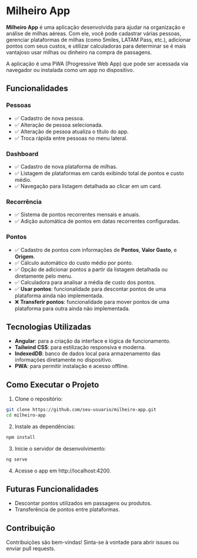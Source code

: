 # Milheiro App

**Milheiro App** é uma aplicação desenvolvida para ajudar na organização e análise de milhas aéreas. Com ele, você pode cadastrar várias pessoas, gerenciar plataformas de milhas (como Smiles, LATAM Pass, etc.), adicionar pontos com seus custos, e utilizar calculadoras para determinar se é mais vantajoso usar milhas ou dinheiro na compra de passagens.  

A aplicação é uma PWA (Progressive Web App) que pode ser acessada via navegador ou instalada como um app no dispositivo.

## Funcionalidades

### Pessoas
- ✅ Cadastro de nova pessoa.  
- ✅ Alteração de pessoa selecionada.  
- ✅ Alteração de pessoa atualiza o título do app.  
- ✅ Troca rápida entre pessoas no menu lateral.  

### Dashboard
- ✅ Cadastro de nova plataforma de milhas.  
- ✅ Listagem de plataformas em cards exibindo total de pontos e custo médio.  
- ✅ Navegação para listagem detalhada ao clicar em um card.  

### Recorrência
- ✅ Sistema de pontos recorrentes mensais e anuais.  
- ✅ Adição automática de pontos em datas recorrentes configuradas.  

### Pontos
- ✅ Cadastro de pontos com informações de **Pontos**, **Valor Gasto**, e **Origem**.  
- ✅ Cálculo automático do custo médio por ponto.  
- ✅ Opção de adicionar pontos a partir da listagem detalhada ou diretamente pelo menu.  
- ✅ Calculadora para analisar a média de custo dos pontos.  
- ✅ **Usar pontos**: funcionalidade para descontar pontos de uma plataforma ainda não implementada.  
- ❌ **Transferir pontos**: funcionalidade para mover pontos de uma plataforma para outra ainda não implementada.  

## Tecnologias Utilizadas
- **Angular**: para a criação da interface e lógica de funcionamento.  
- **Tailwind CSS**: para estilização responsiva e moderna.  
- **IndexedDB**: banco de dados local para armazenamento das informações diretamente no dispositivo.  
- **PWA**: para permitir instalação e acesso offline.  

## Como Executar o Projeto

1. Clone o repositório:  
  ```bash
  git clone https://github.com/seu-usuario/milheiro-app.git
  cd milheiro-app
```
2. Instale as dependências:
  ```bash
  npm install
```
3. Inicie o servidor de desenvolvimento:
  ```bash
  ng serve
```
4. Acesse o app em http://localhost:4200.

## Futuras Funcionalidades
- Descontar pontos utilizados em passagens ou produtos.  
- Transferência de pontos entre plataformas.  

## Contribuição
Contribuições são bem-vindas! Sinta-se à vontade para abrir issues ou enviar pull requests.  

